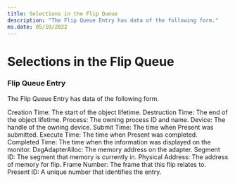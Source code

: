 ```yaml
---
title: Selections in the Flip Queue
description: "The Flip Queue Entry has data of the following form."
ms.date: 05/10/2022
---
```


# Selections in the Flip Queue

### Flip Queue Entry  

The Flip Queue Entry has data of the following form.

Creation Time: The start of the object lifetime. 
Destruction Time: The end of the object lifetime. 
Process: The owning process ID and name. 
Device: The handle of the owning device. 
Submit Time: The time when Present was submitted. 
Execute Time: The time when Present was completed. 
Completed Time: The time when the information was displayed on the monitor. 
DxgAdapterAlloc: The memory address on the adapter. 
Segment ID: The segment that memory is currently in. 
Physical Address: The address of memory for flip. 
Frame Number: The frame that this flip relates to. 
Present ID: A unique number that identifies the entry. 
